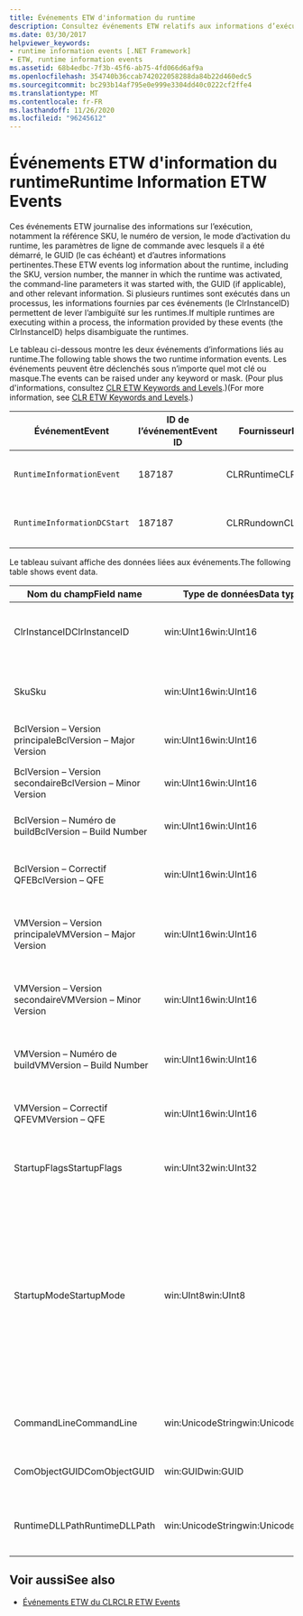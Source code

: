 ```yaml
---
title: Événements ETW d'information du runtime
description: Consultez événements ETW relatifs aux informations d’exécution, qui enregistrent la référence (SKU), le numéro de version, la façon dont le runtime a été activé (y compris les paramètres de ligne de commande), le GUID et bien plus encore.
ms.date: 03/30/2017
helpviewer_keywords:
- runtime information events [.NET Framework]
- ETW, runtime information events
ms.assetid: 68b4edbc-7f3b-45f6-ab75-4fd066d6af9a
ms.openlocfilehash: 354740b36ccab742022058288da84b22d460edc5
ms.sourcegitcommit: bc293b14af795e0e999e3304dd40c0222cf2ffe4
ms.translationtype: MT
ms.contentlocale: fr-FR
ms.lasthandoff: 11/26/2020
ms.locfileid: "96245612"
---
```

# <a name="runtime-information-etw-events"></a><span data-ttu-id="6f2e0-103">Événements ETW d'information du runtime</span><span class="sxs-lookup"><span data-stu-id="6f2e0-103">Runtime Information ETW Events</span></span>

<span data-ttu-id="6f2e0-104">Ces événements ETW journalise des informations sur l’exécution, notamment la référence SKU, le numéro de version, le mode d’activation du runtime, les paramètres de ligne de commande avec lesquels il a été démarré, le GUID (le cas échéant) et d’autres informations pertinentes.</span><span class="sxs-lookup"><span data-stu-id="6f2e0-104">These ETW events log information about the runtime, including the SKU, version number, the manner in which the runtime was activated, the command-line parameters it was started with, the GUID (if applicable), and other relevant information.</span></span> <span data-ttu-id="6f2e0-105">Si plusieurs runtimes sont exécutés dans un processus, les informations fournies par ces événements (le ClrInstanceID) permettent de lever l’ambiguïté sur les runtimes.</span><span class="sxs-lookup"><span data-stu-id="6f2e0-105">If multiple runtimes are executing within a process, the information provided by these events (the ClrInstanceID) helps disambiguate the runtimes.</span></span>  
  
 <span data-ttu-id="6f2e0-106">Le tableau ci-dessous montre les deux événements d’informations liés au runtime.</span><span class="sxs-lookup"><span data-stu-id="6f2e0-106">The following table shows the two runtime information events.</span></span> <span data-ttu-id="6f2e0-107">Les événements peuvent être déclenchés sous n’importe quel mot clé ou masque.</span><span class="sxs-lookup"><span data-stu-id="6f2e0-107">The events can be raised under any keyword or mask.</span></span> <span data-ttu-id="6f2e0-108">(Pour plus d'informations, consultez [CLR ETW Keywords and Levels](clr-etw-keywords-and-levels.md).)</span><span class="sxs-lookup"><span data-stu-id="6f2e0-108">(For more information, see [CLR ETW Keywords and Levels](clr-etw-keywords-and-levels.md).)</span></span>  
  
|<span data-ttu-id="6f2e0-109">Événement</span><span class="sxs-lookup"><span data-stu-id="6f2e0-109">Event</span></span>|<span data-ttu-id="6f2e0-110">ID de l’événement</span><span class="sxs-lookup"><span data-stu-id="6f2e0-110">Event ID</span></span>|<span data-ttu-id="6f2e0-111">Fournisseur</span><span class="sxs-lookup"><span data-stu-id="6f2e0-111">Provider</span></span>|<span data-ttu-id="6f2e0-112">Description</span><span class="sxs-lookup"><span data-stu-id="6f2e0-112">Description</span></span>|  
|-----------|--------------|--------------|-----------------|  
|`RuntimeInformationEvent`|<span data-ttu-id="6f2e0-113">187</span><span class="sxs-lookup"><span data-stu-id="6f2e0-113">187</span></span>|<span data-ttu-id="6f2e0-114">CLRRuntime</span><span class="sxs-lookup"><span data-stu-id="6f2e0-114">CLRRuntime</span></span>|<span data-ttu-id="6f2e0-115">Déclenché lorsqu’un runtime est chargé.</span><span class="sxs-lookup"><span data-stu-id="6f2e0-115">Raised when a runtime is loaded.</span></span>|  
|`RuntimeInformationDCStart`|<span data-ttu-id="6f2e0-116">187</span><span class="sxs-lookup"><span data-stu-id="6f2e0-116">187</span></span>|<span data-ttu-id="6f2e0-117">CLRRundown</span><span class="sxs-lookup"><span data-stu-id="6f2e0-117">CLRRundown</span></span>|<span data-ttu-id="6f2e0-118">Énumère les runtimes chargés.</span><span class="sxs-lookup"><span data-stu-id="6f2e0-118">Enumerates the runtimes that are loaded.</span></span>|  
  
 <span data-ttu-id="6f2e0-119">Le tableau suivant affiche des données liées aux événements.</span><span class="sxs-lookup"><span data-stu-id="6f2e0-119">The following table shows event data.</span></span>  
  
|<span data-ttu-id="6f2e0-120">Nom du champ</span><span class="sxs-lookup"><span data-stu-id="6f2e0-120">Field name</span></span>|<span data-ttu-id="6f2e0-121">Type de données</span><span class="sxs-lookup"><span data-stu-id="6f2e0-121">Data type</span></span>|<span data-ttu-id="6f2e0-122">Description</span><span class="sxs-lookup"><span data-stu-id="6f2e0-122">Description</span></span>|  
|----------------|---------------|-----------------|  
|<span data-ttu-id="6f2e0-123">ClrInstanceID</span><span class="sxs-lookup"><span data-stu-id="6f2e0-123">ClrInstanceID</span></span>|<span data-ttu-id="6f2e0-124">win:UInt16</span><span class="sxs-lookup"><span data-stu-id="6f2e0-124">win:UInt16</span></span>|<span data-ttu-id="6f2e0-125">ID unique de l'instance de CLR ou CoreCLR.</span><span class="sxs-lookup"><span data-stu-id="6f2e0-125">Unique ID for the instance of CLR or CoreCLR.</span></span>|  
|<span data-ttu-id="6f2e0-126">Sku</span><span class="sxs-lookup"><span data-stu-id="6f2e0-126">Sku</span></span>|<span data-ttu-id="6f2e0-127">win:UInt16</span><span class="sxs-lookup"><span data-stu-id="6f2e0-127">win:UInt16</span></span>|<span data-ttu-id="6f2e0-128">1 – Desktop CLR.</span><span class="sxs-lookup"><span data-stu-id="6f2e0-128">1 – Desktop CLR.</span></span><br /><br /> <span data-ttu-id="6f2e0-129">2 – CoreCLR.</span><span class="sxs-lookup"><span data-stu-id="6f2e0-129">2 – CoreCLR.</span></span>|  
|<span data-ttu-id="6f2e0-130">BclVersion – Version principale</span><span class="sxs-lookup"><span data-stu-id="6f2e0-130">BclVersion – Major Version</span></span>|<span data-ttu-id="6f2e0-131">win:UInt16</span><span class="sxs-lookup"><span data-stu-id="6f2e0-131">win:UInt16</span></span>|<span data-ttu-id="6f2e0-132">Version principale de mscorlib.dll.</span><span class="sxs-lookup"><span data-stu-id="6f2e0-132">Major version of mscorlib.dll.</span></span>|  
|<span data-ttu-id="6f2e0-133">BclVersion – Version secondaire</span><span class="sxs-lookup"><span data-stu-id="6f2e0-133">BclVersion – Minor Version</span></span>|<span data-ttu-id="6f2e0-134">win:UInt16</span><span class="sxs-lookup"><span data-stu-id="6f2e0-134">win:UInt16</span></span>|<span data-ttu-id="6f2e0-135">Numéro de la version secondaire de mscorlib.dll.</span><span class="sxs-lookup"><span data-stu-id="6f2e0-135">Minor version number of mscorlib.dll.</span></span>|  
|<span data-ttu-id="6f2e0-136">BclVersion – Numéro de build</span><span class="sxs-lookup"><span data-stu-id="6f2e0-136">BclVersion – Build Number</span></span>|<span data-ttu-id="6f2e0-137">win:UInt16</span><span class="sxs-lookup"><span data-stu-id="6f2e0-137">win:UInt16</span></span>|<span data-ttu-id="6f2e0-138">Numéro de build de mscorlib.dll.</span><span class="sxs-lookup"><span data-stu-id="6f2e0-138">Build number of mscorlib.dll.</span></span>|  
|<span data-ttu-id="6f2e0-139">BclVersion – Correctif QFE</span><span class="sxs-lookup"><span data-stu-id="6f2e0-139">BclVersion – QFE</span></span>|<span data-ttu-id="6f2e0-140">win:UInt16</span><span class="sxs-lookup"><span data-stu-id="6f2e0-140">win:UInt16</span></span>|<span data-ttu-id="6f2e0-141">Numéro de version du correctif logiciel de mscorlib.dll.</span><span class="sxs-lookup"><span data-stu-id="6f2e0-141">Hotfix version number of mscorlib.dll.</span></span>|  
|<span data-ttu-id="6f2e0-142">VMVersion – Version principale</span><span class="sxs-lookup"><span data-stu-id="6f2e0-142">VMVersion – Major Version</span></span>|<span data-ttu-id="6f2e0-143">win:UInt16</span><span class="sxs-lookup"><span data-stu-id="6f2e0-143">win:UInt16</span></span>|<span data-ttu-id="6f2e0-144">Version de clr.dll ou de coreclr.dll, selon la référence SKU.</span><span class="sxs-lookup"><span data-stu-id="6f2e0-144">Version of clr.dll or coreclr.dll, depending on SKU.</span></span>|  
|<span data-ttu-id="6f2e0-145">VMVersion – Version secondaire</span><span class="sxs-lookup"><span data-stu-id="6f2e0-145">VMVersion – Minor Version</span></span>|<span data-ttu-id="6f2e0-146">win:UInt16</span><span class="sxs-lookup"><span data-stu-id="6f2e0-146">win:UInt16</span></span>|<span data-ttu-id="6f2e0-147">Version secondaire de clr.dll ou de coreclr.dll, selon la référence SKU.</span><span class="sxs-lookup"><span data-stu-id="6f2e0-147">Minor version of clr.dll or coreclr.dll, depending on SKU.</span></span>|  
|<span data-ttu-id="6f2e0-148">VMVersion – Numéro de build</span><span class="sxs-lookup"><span data-stu-id="6f2e0-148">VMVersion – Build Number</span></span>|<span data-ttu-id="6f2e0-149">win:UInt16</span><span class="sxs-lookup"><span data-stu-id="6f2e0-149">win:UInt16</span></span>|<span data-ttu-id="6f2e0-150">Numéro de build de clr.dll ou de coreclr.dll.</span><span class="sxs-lookup"><span data-stu-id="6f2e0-150">Build number of clr.dll or coreclr.dll.</span></span>|  
|<span data-ttu-id="6f2e0-151">VMVersion – Correctif QFE</span><span class="sxs-lookup"><span data-stu-id="6f2e0-151">VMVersion – QFE</span></span>|<span data-ttu-id="6f2e0-152">win:UInt16</span><span class="sxs-lookup"><span data-stu-id="6f2e0-152">win:UInt16</span></span>|<span data-ttu-id="6f2e0-153">Numéro du correctif logiciel de clr.dll ou de coreclr.dll.</span><span class="sxs-lookup"><span data-stu-id="6f2e0-153">Hotfix version number of clr.dll or coreclr.dll.</span></span>|  
|<span data-ttu-id="6f2e0-154">StartupFlags</span><span class="sxs-lookup"><span data-stu-id="6f2e0-154">StartupFlags</span></span>|<span data-ttu-id="6f2e0-155">win:UInt32</span><span class="sxs-lookup"><span data-stu-id="6f2e0-155">win:UInt32</span></span>|<span data-ttu-id="6f2e0-156">Indicateurs de démarrage définis dans mscoree.h.</span><span class="sxs-lookup"><span data-stu-id="6f2e0-156">Startup flags defined in mscoree.h.</span></span>|  
|<span data-ttu-id="6f2e0-157">StartupMode</span><span class="sxs-lookup"><span data-stu-id="6f2e0-157">StartupMode</span></span>|<span data-ttu-id="6f2e0-158">win:UInt8</span><span class="sxs-lookup"><span data-stu-id="6f2e0-158">win:UInt8</span></span>|<span data-ttu-id="6f2e0-159">0x01 - Fichier exécutable managé.</span><span class="sxs-lookup"><span data-stu-id="6f2e0-159">0x01 - Managed executable.</span></span><br /><br /> <span data-ttu-id="6f2e0-160">0x02 - CLR hébergé.</span><span class="sxs-lookup"><span data-stu-id="6f2e0-160">0x02 - Hosted CLR.</span></span><br /><br /> <span data-ttu-id="6f2e0-161">0x04 - Code Interop managé C++.</span><span class="sxs-lookup"><span data-stu-id="6f2e0-161">0x04 - C++ managed interop.</span></span><br /><br /> <span data-ttu-id="6f2e0-162">0x08 - Activé pour COM.</span><span class="sxs-lookup"><span data-stu-id="6f2e0-162">0x08 - COM-activated.</span></span><br /><br /> <span data-ttu-id="6f2e0-163">0x10 - Autre.</span><span class="sxs-lookup"><span data-stu-id="6f2e0-163">0x10 - Other.</span></span>|  
|<span data-ttu-id="6f2e0-164">CommandLine</span><span class="sxs-lookup"><span data-stu-id="6f2e0-164">CommandLine</span></span>|<span data-ttu-id="6f2e0-165">win:UnicodeString</span><span class="sxs-lookup"><span data-stu-id="6f2e0-165">win:UnicodeString</span></span>|<span data-ttu-id="6f2e0-166">Non null seulement si StartupMode=0x01.</span><span class="sxs-lookup"><span data-stu-id="6f2e0-166">Non-null only if StartupMode=0x01.</span></span>|  
|<span data-ttu-id="6f2e0-167">ComObjectGUID</span><span class="sxs-lookup"><span data-stu-id="6f2e0-167">ComObjectGUID</span></span>|<span data-ttu-id="6f2e0-168">win:GUID</span><span class="sxs-lookup"><span data-stu-id="6f2e0-168">win:GUID</span></span>|<span data-ttu-id="6f2e0-169">Non null seulement si StartupMode=0x08.</span><span class="sxs-lookup"><span data-stu-id="6f2e0-169">Non-null only if StartupMode=0x08.</span></span>|  
|<span data-ttu-id="6f2e0-170">RuntimeDLLPath</span><span class="sxs-lookup"><span data-stu-id="6f2e0-170">RuntimeDLLPath</span></span>|<span data-ttu-id="6f2e0-171">win:UnicodeString</span><span class="sxs-lookup"><span data-stu-id="6f2e0-171">win:UnicodeString</span></span>|<span data-ttu-id="6f2e0-172">Chemin du fichier .dll du CLR qui a été chargé dans le processus.</span><span class="sxs-lookup"><span data-stu-id="6f2e0-172">Path to the CLR .dll file that was loaded into the process.</span></span>|  
  
## <a name="see-also"></a><span data-ttu-id="6f2e0-173">Voir aussi</span><span class="sxs-lookup"><span data-stu-id="6f2e0-173">See also</span></span>

- [<span data-ttu-id="6f2e0-174">Événements ETW du CLR</span><span class="sxs-lookup"><span data-stu-id="6f2e0-174">CLR ETW Events</span></span>](clr-etw-events.md)

